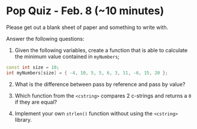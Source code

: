 # Pop Quiz - Feb. 8 (~10 minutes)
Please get out a blank sheet of paper and something to write with. 

Answer the following questions: 

1. Given the following variables, create a function that is able to calculate the minimum value contained in `myNumbers`;
```c++
const int size = 10;
int myNumbers[size] = { -4, 10, 5, 5, 6, 3, 11, -6, 15, 20 };
```

2. What is the difference between pass by reference and pass by value?

3. Which function from the `<cstring>` compares 2 c-strings and returns a `0` if they are equal?

4. Implement your own `strlen()` function without using the `<cstring>` library.
